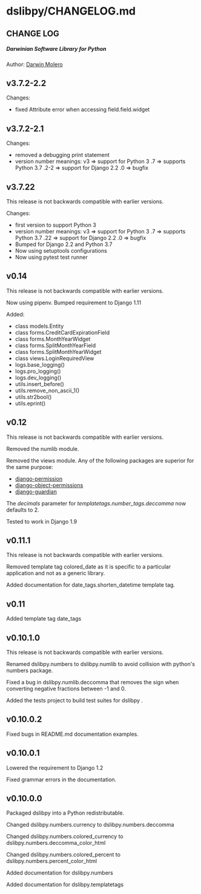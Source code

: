 dslibpy/CHANGELOG.md
====================

CHANGE LOG
----------
##### Darwinian Software Library for Python
Author: [Darwin Molero](http://blog.darwiniansoftware.com/about)


v3.7.2-2.2
----------

Changes:
- fixed Attribute error when accessing field.field.widget


v3.7.2-2.1
----------

Changes:
- removed a debugging print statement
- version number meanings:
    v3    => support for Python 3
    .7    => supports Python 3.7
    .2-2  => support for Django 2.2
    .0    => bugfix


v3.7.22
-------
This release is not backwards compatible with earlier versions.

Changes:
- first version to support Python 3
- version number meanings:
    v3  => support for Python 3
    .7  => supports Python 3.7
    .22 => support for Django 2.2
    .0  => bugfix
- Bumped for Django 2.2 and Python 3.7
- Now using setuptools configurations
- Now using pytest test runner


v0.14
-----
This release is not backwards compatible with earlier versions.

Now using pipenv.
Bumped requirement to Django 1.11

Added:

* class models.Entity
* class forms.CreditCardExpirationField
* class forms.MonthYearWidget
* class forms.SplitMonthYearField
* class forms.SplitMonthYearWidget
* class views.LoginRequiredView
* logs.base_logging()
* logs.pro_logging()
* logs.dev_logging()
* utils.insert_before()
* utils.remove_non_ascii_1()
* utils.str2bool()
* utils.eprint()


v0.12
-----
This release is not backwards compatible with earlier versions.

Removed the numlib module.

Removed the views module. Any of the following packages are superior for the same purpose:

* [django-permission](http://django-permission.readthedocs.org/en/latest/)
* [django-object-permissions](https://pypi.python.org/pypi/django-object-permissions)
* [django-guardian](https://pythonhosted.org/django-guardian/userguide/check.html)

The *decimals* parameter for *templatetags.number_tags.deccomma* now defaults to 2.

Tested to work in Django 1.9


v0.11.1
-------
This release is not backwards compatible with earlier versions.

Removed template tag colored_date as it is specific to a particular application and not as a generic library.

Added documentation for date_tags.shorten_datetime template tag.


v0.11
-----
Added template tag date_tags


v0.10.1.0
---------
This release is not backwards compatible with earlier versions.

Renamed dslibpy.numbers to dslibpy.numlib to avoid collision with python's numbers package.

Fixed a bug in dslibpy.numlib.deccomma that removes the sign when converting negative fractions between -1 and 0.

Added the tests project to build test suites for dslibpy .


v0.10.0.2
---------
Fixed bugs in README.md documentation examples.


v0.10.0.1
---------
Lowered the requirement to Django 1.2

Fixed grammar errors in the documentation.


v0.10.0.0
---------
Packaged dslibpy into a Python redistributable.

Changed dslibpy.numbers.currency 
	to dslibpy.numbers.deccomma

Changed dslibpy.numbers.colored_currency
	to dslibpy.numbers.deccomma_color_html

Changed dslibpy.numbers.colored_percent
	to dslibpy.numbers.percent_color_html

Added documentation for dslibpy.numbers

Added documentation for dslibpy.templatetags 
